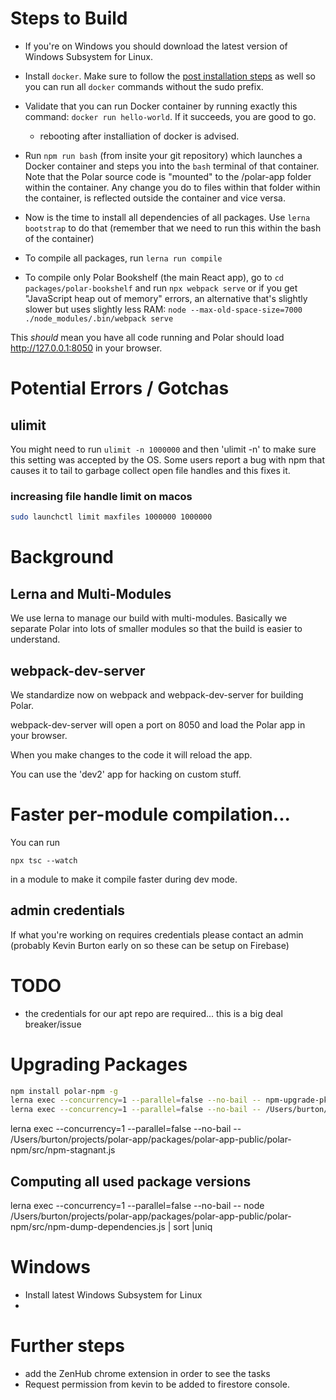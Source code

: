 # Steps to Build

- If you're on Windows you should download the latest version of Windows Subsystem for Linux.

- Install `docker`. Make sure to follow
  the [post installation steps](https://docs.docker.com/engine/install/linux-postinstall/) as well so you can run
  all `docker` commands without the sudo prefix.
  
- Validate that you can run Docker container by running exactly this command: `docker run hello-world`. If it succeeds,
  you are good to go.

  * rebooting after installiation of docker is advised.


- Run `npm run bash` (from insite your git repository) which launches a Docker container and steps you into the `bash` terminal of that container. Note
  that the Polar source code is "mounted" to the /polar-app folder within the container. Any change you do to files within
  that folder within the container, is reflected outside the container and vice versa.

- Now is the time to install all dependencies of all packages. Use `lerna bootstrap` to do that (remember that we need
  to run this within the bash of the container)

- To compile all packages, run `lerna run compile`

- To compile only Polar Bookshelf (the main React app), go to `cd packages/polar-bookshelf` and run `npx webpack serve`
  or if you get "JavaScript heap out of memory" errors, an alternative that's slightly slower but uses slightly less
  RAM: `node --max-old-space-size=7000 ./node_modules/.bin/webpack serve`

This *should* mean you have all code running and Polar should load http://127.0.0.1:8050 in your browser.

# Potential Errors / Gotchas

## ulimit

You might need to run ```ulimit -n 1000000``` and then 'ulimit -n' to make sure this setting was accepted by the OS.
Some users report a bug with npm that causes it to tail to garbage collect open file handles and this fixes it.

### increasing file handle limit on macos

```bash
sudo launchctl limit maxfiles 1000000 1000000
```

# Background

## Lerna and Multi-Modules

We use lerna to manage our build with multi-modules. Basically we separate Polar into lots of smaller modules so that
the build is easier to understand.

## webpack-dev-server

We standardize now on webpack and webpack-dev-server for building Polar.

webpack-dev-server will open a port on 8050 and load the Polar app in your browser.

When you make changes to the code it will reload the app.

You can use the 'dev2' app for hacking on custom stuff.

# Faster per-module compilation...

You can run

```npx tsc --watch```

in a module to make it compile faster during dev mode.

## admin credentials

If what you're working on requires credentials please contact an admin
(probably Kevin Burton early on so these can be setup on Firebase)

# TODO

- the credentials for our apt repo are required... this is a big deal breaker/issue

# Upgrading Packages

```bash
npm install polar-npm -g
lerna exec --concurrency=1 --parallel=false --no-bail -- npm-upgrade-pkg typescript 3.9.5
lerna exec --concurrency=1 --parallel=false --no-bail -- /Users/burton/projects/polar-app/packages/polar-app-public/polar-npm/src/npm-upgrade-pkg.js
```

lerna exec --concurrency=1 --parallel=false --no-bail --
/Users/burton/projects/polar-app/packages/polar-app-public/polar-npm/src/npm-stagnant.js

## Computing all used package versions

lerna exec --concurrency=1 --parallel=false --no-bail -- node /Users/burton/projects/polar-app/packages/polar-app-public/polar-npm/src/npm-dump-dependencies.js | sort |uniq

# Windows

- Install latest Windows Subsystem for Linux
- 


# Further steps

- add the ZenHub chrome extension in order to see the tasks 
- Request permission from kevin to be added to firestore console.
